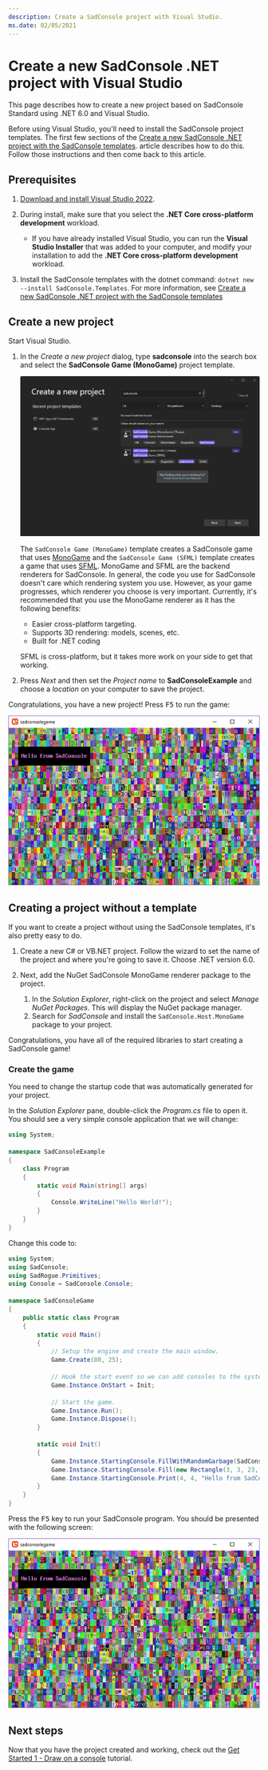 ```yaml
---
description: Create a SadConsole project with Visual Studio.
ms.date: 02/05/2021
---
```


# Create a new SadConsole .NET project with Visual Studio

This page describes how to create a new project based on SadConsole Standard using .NET 6.0 and Visual Studio.

Before using Visual Studio, you'll need to install the SadConsole project templates. The first few sections of the [Create a new SadConsole .NET project with the SadConsole templates](getting-started-cli.md). article describes how to do this. Follow those instructions and then come back to this article.

## Prerequisites

01. [Download and install Visual Studio 2022](https://visualstudio.microsoft.com/vs/).
02. During install, make sure that you select the **.NET Core cross-platform development** workload.

    - If you have already installed Visual Studio, you can run the **Visual Studio Installer** that was added to your computer, and modify your installation to add the **.NET Core cross-platform development** workload.
03. Install the SadConsole templates with the dotnet command: `dotnet new --install SadConsole.Templates`. For more information, see [Create a new SadConsole .NET project with the SadConsole templates](getting-started-cli.md)

## Create a new project

Start Visual Studio.

01. In the *Create a new project* dialog, type **sadconsole** into the search box and select the **SadConsole Game (MonoGame)** project template.

    ![create a new sadconsole project in visual studio](images/getting-started-visualstudio/template.png)
    
    The `SadConsole Game (MonoGame)` template creates a SadConsole game that uses [MonoGame](https://www.monogame.net/) and the `SadConsole Game (SFML)` template creates a game that uses [SFML](https://www.sfml-dev.org/). MonoGame and SFML are the backend renderers for SadConsole. In general, the code you use for SadConsole doesn't care which rendering system you use. However, as your game progresses, which renderer you choose is very important. Currently, it's recommended that you use the MonoGame renderer as it has the following benefits:
    
    - Easier cross-platform targeting.
    - Supports 3D rendering: models, scenes, etc.
    - Built for .NET coding
    
    SFML is cross-platform, but it takes more work on your side to get that working.

02. Press _Next_ and then set the _Project name_ to **SadConsoleExample** and choose a _location_ on your computer to save the project.

Congratulations, you have a new project! Press <kbd>F5</kbd> to run the game:

![a new console in sadconsole with hello text](images/getting-started-visualstudio/hello-window.png)

## Creating a project without a template

If you want to create a project without using the SadConsole templates, it's also pretty easy to do.

01. Create a new C# or VB.NET project. Follow the wizard to set the name of the project and where you're going to save it. Choose .NET version 6.0.
01. Next, add the NuGet SadConsole MonoGame renderer package to the project.

    01. In the _Solution Explorer_, right-click on the project and select _Manage NuGet Packages_. This will display the NuGet package manager.
    01. Search for _SadConsole_ and install the `SadConsole.Host.MonoGame` package to your project.

Congratulations, you have all of the required libraries to start creating a SadConsole game!

### Create the game

You need to change the startup code that was automatically generated for your project.

In the _Solution Explorer_ pane, double-click the _Program.cs_ file to open it. You should see a very simple console application that we will change:

```csharp
using System;

namespace SadConsoleExample
{
    class Program
    {
        static void Main(string[] args)
        {
            Console.WriteLine("Hello World!");
        }
    }
}
```

Change this code to:

```csharp
using System;
using SadConsole;
using SadRogue.Primitives;
using Console = SadConsole.Console;

namespace SadConsoleGame
{
    public static class Program
    {
        static void Main()
        {
            // Setup the engine and create the main window.
            Game.Create(80, 25);

            // Hook the start event so we can add consoles to the system.
            Game.Instance.OnStart = Init;

            // Start the game.
            Game.Instance.Run();
            Game.Instance.Dispose();
        }

        static void Init()
        {
            Game.Instance.StartingConsole.FillWithRandomGarbage(SadConsole.Game.Instance.StartingConsole.Font);
            Game.Instance.StartingConsole.Fill(new Rectangle(3, 3, 23, 3), Color.Violet, Color.Black, 0, Mirror.None);
            Game.Instance.StartingConsole.Print(4, 4, "Hello from SadConsole");
        }
    }
}
```

Press the <kbd>F5</kbd> key to run your SadConsole program. You should be presented with the following screen:

![a new console in sadconsole with hello text](images/getting-started-visualstudio/hello-window.png)

## Next steps

Now that you have the project created and working, check out the [Get Started 1 - Draw on a console](tutorials/getting-started/part-1-drawing.md) tutorial.
